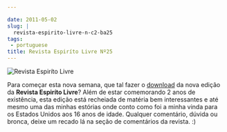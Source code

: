```yaml
---

date: 2011-05-02
slug: |
  revista-espirito-livre-n-c2-ba25
tags:
 - portuguese
title: Revista Espiríto Livre Nº25
---
```

![Revista Espiríto Livre](http://revista.espiritolivre.org/img/REL025_Capa.jpg)

Para começar esta nova semana, que tal fazer o
[download](http://va.mu/CY0) da nova edição da **Revista Espiríto
Livre**? Além de estar comemorando 2 anos de existência, esta edição
está recheiada de matéria bem interessantes e até mesmo uma das minhas
estórias onde conto como foi a minha vinda para os Estados Unidos aos 16
anos de idade. Qualquer comentário, dúvida ou bronca, deixe um recado lá
na seção de comentários da revista. :)
